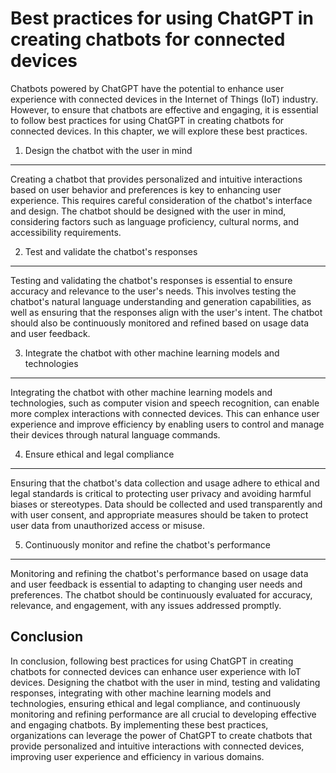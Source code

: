Best practices for using ChatGPT in creating chatbots for connected devices
============================================================================================================================

Chatbots powered by ChatGPT have the potential to enhance user experience with connected devices in the Internet of Things (IoT) industry. However, to ensure that chatbots are effective and engaging, it is essential to follow best practices for using ChatGPT in creating chatbots for connected devices. In this chapter, we will explore these best practices.

1. Design the chatbot with the user in mind
-------------------------------------------

Creating a chatbot that provides personalized and intuitive interactions based on user behavior and preferences is key to enhancing user experience. This requires careful consideration of the chatbot's interface and design. The chatbot should be designed with the user in mind, considering factors such as language proficiency, cultural norms, and accessibility requirements.

2. Test and validate the chatbot's responses
--------------------------------------------

Testing and validating the chatbot's responses is essential to ensure accuracy and relevance to the user's needs. This involves testing the chatbot's natural language understanding and generation capabilities, as well as ensuring that the responses align with the user's intent. The chatbot should also be continuously monitored and refined based on usage data and user feedback.

3. Integrate the chatbot with other machine learning models and technologies
----------------------------------------------------------------------------

Integrating the chatbot with other machine learning models and technologies, such as computer vision and speech recognition, can enable more complex interactions with connected devices. This can enhance user experience and improve efficiency by enabling users to control and manage their devices through natural language commands.

4. Ensure ethical and legal compliance
--------------------------------------

Ensuring that the chatbot's data collection and usage adhere to ethical and legal standards is critical to protecting user privacy and avoiding harmful biases or stereotypes. Data should be collected and used transparently and with user consent, and appropriate measures should be taken to protect user data from unauthorized access or misuse.

5. Continuously monitor and refine the chatbot's performance
------------------------------------------------------------

Monitoring and refining the chatbot's performance based on usage data and user feedback is essential to adapting to changing user needs and preferences. The chatbot should be continuously evaluated for accuracy, relevance, and engagement, with any issues addressed promptly.

Conclusion
----------

In conclusion, following best practices for using ChatGPT in creating chatbots for connected devices can enhance user experience with IoT devices. Designing the chatbot with the user in mind, testing and validating responses, integrating with other machine learning models and technologies, ensuring ethical and legal compliance, and continuously monitoring and refining performance are all crucial to developing effective and engaging chatbots. By implementing these best practices, organizations can leverage the power of ChatGPT to create chatbots that provide personalized and intuitive interactions with connected devices, improving user experience and efficiency in various domains.
